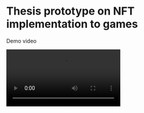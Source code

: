 Thesis prototype on NFT implementation to games
============================

Demo video

![Demo video](https://github.com/MomoMizu94/Thesis/blob/main/Thesis_demo.mp4)


